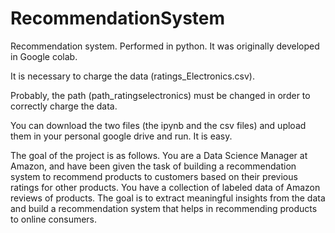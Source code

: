 # RecommendationSystem

Recommendation system. Performed in python. It was originally developed in Google colab.

It is necessary to charge the data (ratings_Electronics.csv).

Probably, the path (path_ratingselectronics) must be changed in order to correctly charge the data.
 
You can download the two files (the ipynb and the csv files) and upload them in your personal google drive and run. It is easy.

The goal of the project is as follows. You are a Data Science Manager at Amazon, and have been given the task of building a recommendation system to recommend products to customers based on their previous ratings for other products. You have a collection of labeled data of Amazon reviews of products. The goal is to extract meaningful insights from the data and build a recommendation system that helps in recommending products to online consumers.
